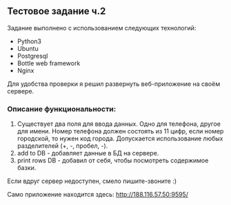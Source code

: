 ## Тестовое задание ч.2

Задание выполнено с использованием следующих технологий:

* Python3
* Ubuntu
* Postgresql
* Bottle web framework
* Nginx

Для удобства проверки я решил развернуть веб-приложение на своём сервере. 

### Описание функциональности:

1. Существует два поля для ввода данных. Одно для телефона, другое для имени. Номер телефона должен состоять из 11 цифр, если номер городской, то нужен код города. Допускается использование любых разделителей (+, -, пробел, -).
2. add to DB - добавляет данные в БД на сервере.
3. print rows DB - добавил от себя, чтобы посмотреть содержимое базки.

Если вдруг сервер недоступен, смело пишите-звоните :) 

Само приложение находится здесь: http://188.116.57.50:9595/

